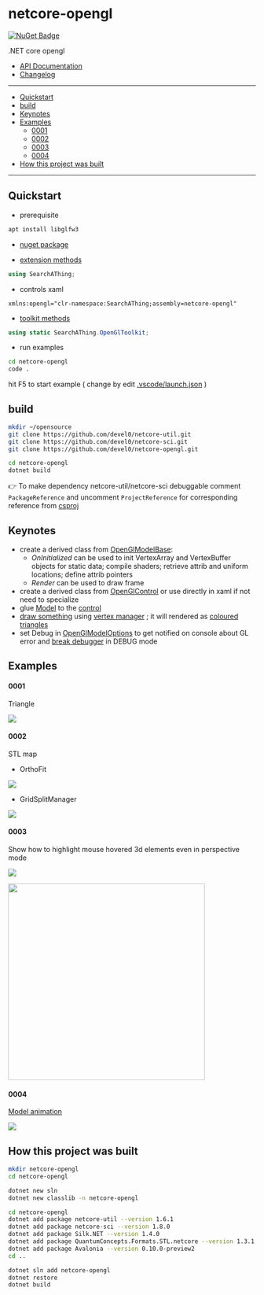 # netcore-opengl

[![NuGet Badge](https://buildstats.info/nuget/netcore-opengl)](https://www.nuget.org/packages/netcore-opengl/)

.NET core opengl

- [API Documentation](https://devel0.github.io/netcore-opengl/html/annotated.html)
- [Changelog](https://github.com/devel0/netcore-opengl/commits/master)

<hr/>

<!-- TOC -->
* [Quickstart](#quickstart)
* [build](#build)
* [Keynotes](#keynotes)
* [Examples](#examples)
    - [0001](#0001)
    - [0002](#0002)
    - [0003](#0003)
    - [0004](#0004)
* [How this project was built](#how-this-project-was-built)
<!-- TOCEND -->

<hr/>

## Quickstart

- prerequisite
```sh
apt install libglfw3
```

- [nuget package](https://www.nuget.org/packages/netcore-opengl/)

- [extension methods](https://devel0.github.io/netcore-opengl/html/class_search_a_thing_1_1_open_gl_ext.html)

```csharp
using SearchAThing;
```

- controls xaml

```
xmlns:opengl="clr-namespace:SearchAThing;assembly=netcore-opengl"
```

- [toolkit methods](https://devel0.github.io/netcore-opengl/html/class_search_a_thing_1_1_open_gl_toolkit.html)

```cs
using static SearchAThing.OpenGlToolkit;
```

- run examples

```sh
cd netcore-opengl
code .
```

hit F5 to start example ( change by edit [.vscode/launch.json](.vscode/launch.json) )

## build

```sh
mkdir ~/opensource
git clone https://github.com/devel0/netcore-util.git
git clone https://github.com/devel0/netcore-sci.git
git clone https://github.com/devel0/netcore-opengl.git

cd netcore-opengl
dotnet build
```

:point_right: To make dependency netcore-util/netcore-sci debuggable comment `PackageReference` and uncomment `ProjectReference` for corresponding reference from [csproj](netcore-opengl/netcore-opengl.csproj)

## Keynotes

- create a derived class from [OpenGlModelBase][1]:
    - *OnInitialized* can be used to init VertexArray and VertexBuffer objects for static data; compile shaders; retrieve attrib and uniform locations; define attrib pointers
    - *Render* can be used to draw frame
- create a derived class from [OpenGlControl][2] or use directly in xaml if not need to specialize
- glue [Model][3] to the [control][4]
- [draw something][5] using [vertex manager][6] ; it will rendered as [coloured triangles][7]
- set Debug in [OpenGlModelOptions][8] to get notified on console about GL error and [break debugger][9] in DEBUG mode

[1]: https://github.com/devel0/netcore-opengl/blob/7d54fd507c60c20e1a95183f071a8e4c04f19921/examples/0001/SampleGlModel.cs#L10
[2]: https://github.com/devel0/netcore-opengl/blob/7d54fd507c60c20e1a95183f071a8e4c04f19921/examples/0001/SampleGlControl.cs#L6
[3]: https://github.com/devel0/netcore-opengl/blob/7d54fd507c60c20e1a95183f071a8e4c04f19921/examples/0001/MainWindow.xaml.cs#L36
[4]: https://github.com/devel0/netcore-opengl/blob/7d54fd507c60c20e1a95183f071a8e4c04f19921/examples/0001/MainWindow.xaml#L28
[5]: https://github.com/devel0/netcore-opengl/blob/6f38e6d78aab1e89507e76265ba2a4a7b0a65610/examples/0003/SampleGlModel.cs#L185-L312
[6]: https://github.com/devel0/netcore-opengl/blob/0fae8b7cebae277283e8d7e48ab2c9a02e5f517d/netcore-opengl/VertexManager/VertexManager.cs#L17
[7]: https://github.com/devel0/netcore-opengl/blob/6f38e6d78aab1e89507e76265ba2a4a7b0a65610/examples/0003/SampleGlModel.cs#L153
[8]: https://github.com/devel0/netcore-opengl/blob/7d54fd507c60c20e1a95183f071a8e4c04f19921/examples/0001/MainWindow.xaml.cs#L38
[9]: https://github.com/devel0/netcore-opengl/blob/5a7fde43360408fad7407f1e1f20c2606d8b683d/netcore-opengl/OpenGlModel/00-OpenGlModelBase.cs#L299

## Examples

#### 0001

Triangle

![](data/img/example-0001.gif)

#### 0002

STL map

- OrthoFit

![](data/img/example-0002a.gif)

- GridSplitManager

![](data/img/example-0002b.gif)

#### 0003

Show how to highlight mouse hovered 3d elements even in perspective mode

![](data/img/example-0003.gif)

<img width=400 src="data/img/example-0003b.gif"/>

#### 0004

[Model animation][100]

![](data/img/example-0004.gif)

[100]: https://github.com/devel0/netcore-opengl/blob/5a7fde43360408fad7407f1e1f20c2606d8b683d/examples/0004/SampleGlModel.cs#L204

## How this project was built

```sh
mkdir netcore-opengl
cd netcore-opengl

dotnet new sln
dotnet new classlib -n netcore-opengl

cd netcore-opengl
dotnet add package netcore-util --version 1.6.1
dotnet add package netcore-sci --version 1.8.0
dotnet add package Silk.NET --version 1.4.0
dotnet add package QuantumConcepts.Formats.STL.netcore --version 1.3.1
dotnet add package Avalonia --version 0.10.0-preview2
cd ..

dotnet sln add netcore-opengl
dotnet restore
dotnet build
```
